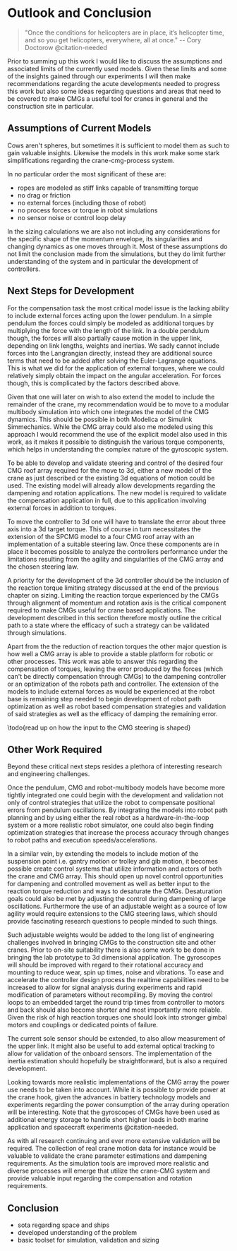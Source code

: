 
# Outlook and Conclusion

> "Once the conditions for helicopters are in place, it’s helicopter time, and so you get helicopters, everywhere, all at once." -- Cory Doctorow @citation-needed

Prior to summing up this work I would like to discuss the assumptions and associated limits of the currently used models.
Given these limits and some of the insights gained through our experiments I will then make recommendations regarding the acute developments needed to progress this work but also some ideas regarding questions and areas that need to be covered to make CMGs a useful tool for cranes in general and the construction site in particular.

## Assumptions of Current Models

Cows aren't spheres, but sometimes it is sufficient to model them as such to gain valuable insights.
Likewise the models in this work make some stark simplifications regarding the crane-cmg-process system.

In no particular order the most significant of these are:

- ropes are modeled as stiff links capable of transmitting torque
- no drag or friction
- no external forces (including those of robot)
- no process forces or torque in robot simulations
- no sensor noise or control loop delay

In the sizing calculations we are also not including any considerations for the specific shape of the momentum envelope, its singularities and changing dynamics as one moves through it.
Most of these assumptions do not limit the conclusion made from the simulations, but they do limit further understanding of the system and in particular the development of controllers.

## Next Steps for Development

For the compensation task the most critical model issue is the lacking ability to include external forces acting upon the lower pendulum.
In a simple pendulum the forces could simply be modeled as additional torques by multiplying the force with the length of the link.
In a double pendulum though, the forces will also partially cause motion in the upper link, depending on link lengths, weights and inertias.
We sadly cannot include forces into the Langrangian directly, instead they are additional source terms that need to be added after solving the Euler-Lagrange equations.
This is what we did for the application of external torques, where we could relatively simply obtain the impact on the angular acceleration.
For forces though, this is complicated by the factors described above.

Given that one will later on wish to also extend the model to include the remainder of the crane, my recommendation would be to move to a modular multibody simulation into which one integrates the model of the CMG dynamics.
This should be possible in both Modelica or Simulink Simmechanics.
While the CMG array could also me modeled using this approach I would recommend the use of the explicit model also used in this work, as it makes it possible to distinguish the various torque components, which helps in understanding the complex nature of the gyroscopic system.

To be able to develop and validate steering and control of the desired four CMG roof array required for the move to 3d, either a new model of the crane as just described or the existing 3d equations of motion could be used.
The existing model will already allow developments regarding the dampening and rotation applications.
The new model is required to validate the compensation application in full, due to this application involving external forces in addition to torques.

To move the controller to 3d one will have to translate the error about three axis into a 3d target torque.
This of course in turn necessitates the extension of the SPCMG model to a four CMG roof array with an implementation of a suitable steering law.
Once these components are in place it becomes possible to analyze the controllers performance under the limitations resulting from the agility and singularities of the CMG array and the chosen steering law.

A priority for the development of the 3d controller should be the inclusion of the reaction torque limiting strategy discussed at the end of the previous chapter on sizing.
Limiting the reaction torque experienced by the CMGs through alignment of momentum and rotation axis is the critical component required to make CMGs useful for crane based applications.
The development described in this section therefore mostly outline the critical path to a state where the efficacy of such a strategy can be validated through simulations.

Apart from the the reduction of reaction torques the other major question is how well a CMG array is able to provide a stable platform for robotic or other processes.
This work was able to answer this regarding the compensation of torques, leaving the error produced by the forces (which can't be directly compensation through CMGs) to the dampening controller or an optimization of the robots path and controller.
The extension of the models to include external forces as would be experienced at the robot base is remaining step needed to begin development of robot path optimization as well as robot based compensation strategies and validation of said strategies as well as the efficacy of damping the remaining error.

\todo{read up on how the input to the CMG steering is shaped}

## Other Work Required

Beyond these critical next steps resides a plethora of interesting research and engineering challenges.

Once the pendulum, CMG and robot-multibody models have become more tightly integrated one could begin with the development and validation not only of control strategies that utilize the robot to compensate positional errors from pendulum oscillations.
By integrating the models into robot path planning and by using either the real robot as a hardware-in-the-loop system or a more realistic robot simulator, one could also begin finding optimization strategies that increase the process accuracy through changes to robot paths and execution speeds/accelerations.

In a similar vein, by extending the models to include motion of the suspension point i.e. gantry motion or trolley and gib motion, it becomes possible create control systems that utilize information and actors of both the crane and CMG array.
This should open up novel control opportunities for dampening and controlled movement as well as better input to the reaction torque reduction and ways to desaturate the CMGs.
Desaturation goals could also be met by adjusting the control during dampening of large oscillations.
Furthermore the use of an adjustable weight as a source of low agility would require extensions to the CMG steering laws, which should provide fascinating research questions to people minded to such things.

Such adjustable weights would be added to the long list of engineering challenges involved in bringing CMGs to the construction site and other cranes.
Prior to on-site suitability there is also some work to be done in bringing the lab prototype to 3d dimensional application.
The gyroscopes will should be improved with regard to their rotational accuracy and mounting to reduce wear, spin up times, noise and vibrations.
To ease and accelerate the controller design process the realtime capabilities need to be increased to allow for signal analysis during experiments and rapid modification of parameters without recompiling.
By moving the control loops to an embedded target the round trip times from controller to motors and back should also become shorter and most importantly more reliable.
Given the risk of high reaction torques one should look into stronger gimbal motors and couplings or dedicated points of failure.

The current sole sensor should be extended, to also allow measurement of the upper link.
It might also be useful to add external optical tracking to allow for validation of the onboard sensors.
The implementation of the inertia estimation should hopefully be straightforward, but is also a required development.

Looking towards more realistic implementations of the CMG array the power use needs to be taken into account.
While it is possible to provide power at the crane hook, given the advances in battery technology models and experiments regarding the power consumption of the array during operation will be interesting.
Note that the gyroscopes of CMGs have been used as additional energy storage to handle short higher loads in both marine application and spacecraft experiments @citation-needed.

As with all research continuing and ever more extensive validation will be required.
The collection of real crane motion data for instance would be valuable to validate the crane parameter estimations and dampening requirements.
As the simulation tools are improved more realistic and diverse processes will emerge that utilize the crane-CMG system and provide valuable input regarding the compensation and rotation requirements.

## Conclusion

- sota regarding space and ships
- developed understanding of the problem
- basic toolset for simulation, validation and sizing